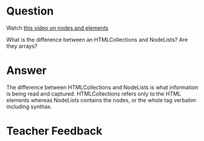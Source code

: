 # Question

Watch [this video on nodes and elements](https://www.youtube.com/watch?v=rhvec8cXLlo)

What is the difference between an HTMLCollections and NodeLists? Are they arrays?

# Answer

The difference between HTMLCollections and NodeLists is what information is being read and captured. HTMLCollections refers only to the HTML elements whereas NodeLists contains the nodes, or the whole tag verbatim including synthax.

# Teacher Feedback
